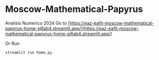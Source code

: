 # Moscow-Mathematical-Papyrus
Analisis Numerico 2024
Go to [https://eaz-eafit-moscow-mathematical-papyrus-home-sj6ab4.streamlit.app/](https://eaz-eafit-moscow-mathematical-papyrus-home-sj6ab4.streamlit.app/)

Or Run 
```bash
streamlit run home.py
